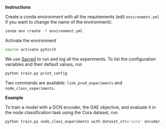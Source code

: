 

**Instructions**

Create a conda environment with all the requirements (edit `environment.yml` if you want to change the name of the environment):

```sh
conda env create -f environment.yml
```

Activate the environment

```sh
source activate pytorch
```

We use [Sacred](https://github.com/IDSIA/sacred) to run and log all the experiments. To list the configuration variables and their default values, run

```sh
python train.py print_config
```

Two commands are available: `link_pred_experiments` and `node_class_experiments`.

**Example**

To train a model with a GCN encoder, the GAE objective, and evaluate it in the node classification task using the Cora dataset, run

```sh
python train.py node_class_experiments with dataset_str='cora' encoder_str='gcn' method='gae' n_exper=1
```

